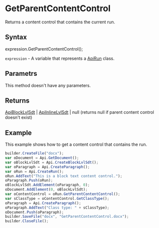 # GetParentContentControl

Returns a content control that contains the current run.

## Syntax

expression.GetParentContentControl();

`expression` - A variable that represents a [ApiRun](../ApiRun.md) class.

## Parametrs

This method doesn't have any parameters.

## Returns

[ApiBlockLvlSdt](../../ApiBlockLvlSdt/ApiBlockLvlSdt.md) &#124; [ApiInlineLvlSdt](../../ApiInlineLvlSdt/ApiInlineLvlSdt.md) &#124; null (returns null if parent content control doesn't exist)

## Example

This example shows how to get a content control that contains the run.

```javascript
builder.CreateFile("docx");
var oDocument = Api.GetDocument();
var oBlockLvlSdt = Api.CreateBlockLvlSdt();
var oParagraph = Api.CreateParagraph();
var oRun = Api.CreateRun();
oRun.AddText("This is a block text content control.");
oParagraph.Push(oRun);
oBlockLvlSdt.AddElement(oParagraph, 0);
oDocument.AddElement(0, oBlockLvlSdt);
var oContentControl = oRun.GetParentContentControl();
var sClassType = oContentControl.GetClassType();
oParagraph = Api.CreateParagraph();
oParagraph.AddText("Class type: " + sClassType);
oDocument.Push(oParagraph);
builder.SaveFile("docx", "GetParentContentControl.docx");
builder.CloseFile();
```
